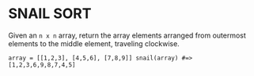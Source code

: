 # SNAIL SORT

Given an `n x n` array, return the array elements arranged from outermost elements to the middle element, traveling clockwise.

`
array = [[1,2,3],
         [4,5,6],
         [7,8,9]]
snail(array) #=> [1,2,3,6,9,8,7,4,5]
`

